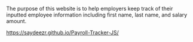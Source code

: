 The purpose of this website is to help employers keep track of their inputted employee information including first name, last name, and salary amount.

https://saydeezr.github.io/Payroll-Tracker-JS/
